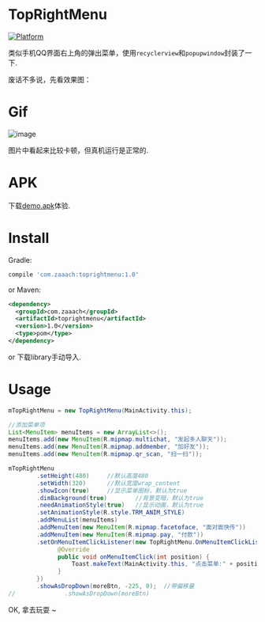 # TopRightMenu

[![Platform](https://img.shields.io/badge/platform-android-green.svg)](http://developer.android.com/index.html)

类似手机QQ界面右上角的弹出菜单，使用`recyclerview`和`popupwindow`封装了一下.

废话不多说，先看效果图： 

# Gif

![image](https://github.com/zaaach/TopRightMenu/raw/master/art/screen.gif)

图片中看起来比较卡顿，但真机运行是正常的.

# APK

下载[demo.apk](https://github.com/zaaach/TopRightMenu/raw/master/art/demo.apk)体验.

# Install

Gradle:

```groovy
compile 'com.zaaach:toprightmenu:1.0'
```

or Maven:

```xml
<dependency>
  <groupId>com.zaaach</groupId>
  <artifactId>toprightmenu</artifactId>
  <version>1.0</version>
  <type>pom</type>
</dependency>
```

or 下载library手动导入.

# Usage

```java
mTopRightMenu = new TopRightMenu(MainActivity.this);

//添加菜单项
List<MenuItem> menuItems = new ArrayList<>();
menuItems.add(new MenuItem(R.mipmap.multichat, "发起多人聊天"));
menuItems.add(new MenuItem(R.mipmap.addmember, "加好友"));
menuItems.add(new MenuItem(R.mipmap.qr_scan, "扫一扫"));

mTopRightMenu
        .setHeight(480)     //默认高度480
        .setWidth(320)      //默认宽度wrap_content
        .showIcon(true)     //显示菜单图标，默认为true
        .dimBackground(true)        //背景变暗，默认为true
        .needAnimationStyle(true)   //显示动画，默认为true
        .setAnimationStyle(R.style.TRM_ANIM_STYLE)
        .addMenuList(menuItems)
        .addMenuItem(new MenuItem(R.mipmap.facetoface, "面对面快传"))
        .addMenuItem(new MenuItem(R.mipmap.pay, "付款"))
        .setOnMenuItemClickListener(new TopRightMenu.OnMenuItemClickListener() {
              @Override
              public void onMenuItemClick(int position) {
                  Toast.makeText(MainActivity.this, "点击菜单:" + position, Toast.LENGTH_SHORT).show();
              }
        })
        .showAsDropDown(moreBtn, -225, 0);	//带偏移量
//      		.showAsDropDown(moreBtn)
```

OK, 拿去玩耍 ~